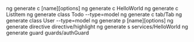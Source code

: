 ng generate c [name][options]
ng generate c HelloWorld
ng generate c ListItem
ng generate class Todo --type=model
ng generate c tab/Tab
ng generate class User --type=model
ng generate p [name][options]
ng generate directive directive/highlight
ng generate s services/HelloWorld
ng generate guard guards/authGuard
